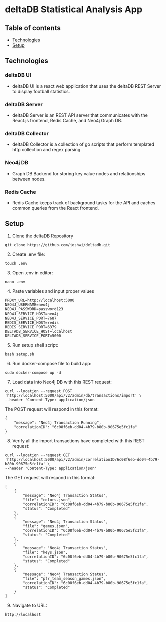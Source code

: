 # deltaDB Statistical Analysis App

## Table of contents
* [Technologies](#technologies)
* [Setup](#setup)

## Technologies

### deltaDB UI

- deltaDB UI is a react web application that uses the deltaDB REST Server to display football statistics.

### deltaDB Server

- deltaDB Server is an REST API server that communicates with the React.js frontend, Redis Cache, and Neo4j Graph DB.

### deltaDB Collector

- deltaDB Collector is a collection of go scripts that perform templated http collection and regex parsing.

### Neo4j DB

- Graph DB Backend for storing key value nodes and relationships between nodes.

### Redis Cache

- Redis Cache keeps track of background tasks for the API and caches common queries from the React frontend.

## Setup

1. Clone the deltaDB Repository 
```
git clone https://github.com/joshwi/deltadb.git
```
2. Create .env file: 
```
touch .env
```
3. Open .env in editor: 
```
nano .env
```
4. Paste variables and input proper values
```
PROXY_URL=http://localhost:5000
NEO4J_USERNAME=neo4j
NEO4J_PASSWORD=password123
NEO4J_SERVICE_HOST=neo4j
NEO4J_SERVICE_PORT=7687
REDIS_SERVICE_HOST=redis
REDIS_SERVICE_PORT=6379
DELTADB_SERVICE_HOST=localhost
DELTADB_SERVICE_PORT=5000
```
5. Run setup shell script: 
```
bash setup.sh
```
6. Run docker-compose file to build app: 
```
sudo docker-compose up -d
```
7. Load data into Neo4j DB with this REST request:
```
curl --location --request POST 'http://localhost:5000/api/v2/admin/db/transactions/import' \
--header 'Content-Type: application/json
```
The POST request will respond in this format:
```
{
    "message": "Neo4j Transaction Running",
    "correlationID": "6c08f6eb-dd04-4b79-b80b-90675e5fc1fa"
}
```
8. Verify all the import transactions have completed with this REST request:
```
curl --location --request GET 'http://localhost:5000/api/v2/admin/correlationID/6c08f6eb-dd04-4b79-b80b-90675e5fc1fa' \
--header 'Content-Type: application/json'
```
The GET request will respond in this format:
```
[
    {
        "message": "Neo4j Transaction Status",
        "file": "colors.json",
        "correlationID": "6c08f6eb-dd04-4b79-b80b-90675e5fc1fa",
        "status": "Completed"
    },
    {
        "message": "Neo4j Transaction Status",
        "file": "games.json",
        "correlationID": "6c08f6eb-dd04-4b79-b80b-90675e5fc1fa",
        "status": "Completed"
    },
    {
        "message": "Neo4j Transaction Status",
        "file": "keys.json",
        "correlationID": "6c08f6eb-dd04-4b79-b80b-90675e5fc1fa",
        "status": "Completed"
    },
    {
        "message": "Neo4j Transaction Status",
        "file": "pfr_team_season_games.json",
        "correlationID": "6c08f6eb-dd04-4b79-b80b-90675e5fc1fa",
        "status": "Completed"
    }
]
```
9. Navigate to URL:
```
http://localhost
```